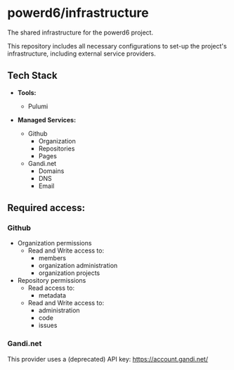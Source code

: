 # powerd6/infrastructure

The shared infrastructure for the powerd6 project.

This repository includes all necessary configurations to set-up the project's infrastructure, including external service providers.


## Tech Stack

- **Tools:**
  - Pulumi

- **Managed Services:**
  - Github
    - Organization
    - Repositories
    - Pages
  - Gandi.net
    - Domains
    - DNS
    - Email


## Required access:

### Github
- Organization permissions
  - Read and Write access to:
    - members
    - organization administration
    - organization projects
- Repository permissions
  - Read access to:
    - metadata
  - Read and Write access to:
    - administration
     - code
     - issues
### Gandi.net
This provider uses a (deprecated) API key: https://account.gandi.net/
